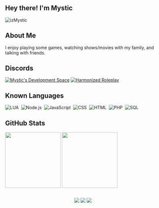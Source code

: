 ## Hey there! I'm Mystic
<p align="left"> <img src="https://komarev.com/ghpvc/?username=izMystic&label=Views&color=blue&style=plastic" alt="izMystic" /> </p>



## About Me
I enjoy playing some games, watching shows/movies with my family, and talking with friends.<br>

## Discords

[![Mystic's Development Space](https://discordapp.com/api/guilds/784600007876935730/widget.png?style=banner4)](https://discord.com/invite/mbxTEAC74a)
[![Harmonized Roleplay](https://discordapp.com/api/guilds/700823865299042304/widget.png?style=banner4)](https://discord.com/invite/5j2bUrsewr)

## Known Languages

![LUA](https://img.shields.io/badge/-Lua-333333?style=flat&logo=lua)&nbsp;
![Node.js](https://img.shields.io/badge/-Node.js-333333?style=flat&logo=node.js)&nbsp;
![JavaScript](https://img.shields.io/badge/-JavaScript-333333?style=flat&logo=javascript)&nbsp;
![CSS](https://img.shields.io/badge/-CSS-333333?style=flat&logo=CSS3&logoColor=1572B6)&nbsp;
![HTML](https://img.shields.io/badge/-HTML-333333?style=flat&logo=HTML5)&nbsp;
![PHP](https://img.shields.io/badge/-PHP-333333?style=flat&logo=php)&nbsp;
![SQL](https://img.shields.io/badge/-MySQL-333333?style=flat&logo=mysql)

## GitHub Stats
<p align="left">
  <img height="180rem" src="https://github-readme-stats-eight-theta.vercel.app/api?username=izMystic&layout=compact&show_icons=true&include_all_commits=true&hide_border=true&count_private=true&title_color=ff64da&icon_color=a960ff&text_color=ffffff&bg_color=291B3E"/>
  <img height="180rem" src="https://github-readme-stats-eight-theta.vercel.app/api/top-langs/?username=izMystic&langs_count=10&layout=compact&hide_border=true&title_color=ff64da&icon_color=a960ff&text_color=ffffff&bg_color=291B3E"/>
</a>
</p>
<!--
## FireLion Hosting Limited
![FireLion](https://cdn.discordapp.com/attachments/724062593513160774/808027766103998524/firelion_banner.gif)<br/>
Use code `first` for 15% off your first order at [FireLion Hosting Limited](https://www.firelion-hosting.com/billing/aff.php?aff=4)
-->


## 

<p align="center">
<a href="https://izmystic.dev"><img src="https://img.shields.io/badge/-Website-ff00ff?style=flat&logo=CodeSandbox&logoColor=white"/></a>
<a href="https://izmystic.dev/discord"><img src="https://img.shields.io/badge/-Discord-7289DA?style=flat&logo=Discord&logoColor=white"/></a>
<a href="https://www.twitter.com/iz_mystic"><img src="https://img.shields.io/badge/-Twitter-1DA1F2?style=flat&logo=Twitter&logoColor=white"/></a>
</p>
